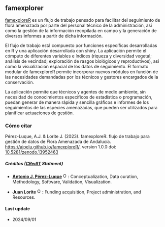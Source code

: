 ## famexplorer
[famexploreR](https://ajpelu.github.io/famexploreR/) es un flujo de trabajo pensado para facilitar del seguimiento de flora amenazada por parte del personal técnico de la administración, así como la gestión de la información recopilada en campo y la generación de diversos informes a partir de dicha información. 

El flujo de trabajo está compuesto por funciones específicas desarrolladas en R y una aplicación desarrollada con shiny. La aplicación permite el cómputo de diferentes variables e índices (riqueza y diversidad vegetal; análisis de vecindad; exploración de rasgos biológicos y reproductivos), así como la visualización espacial de los datos de seguimiento. El formato modular de famexploreR permite incorporar nuevos módulos en función de las necesidades demandadas por los técnicos y gestores encargados de la conservación. 

La aplicación permite que técnicos y agentes de medio ambiente, sin necesidad de conocimientos específicos de estadística o programación, puedan generar de manera rápida y sencilla gráficos e informes de los seguimientos de las especies amenazadas, que pueden ser utilizados para planificar actuaciones de gestión. 

### **Cómo citar**

Pérez-Luque, A.J. & Lorite J. (2023). famexploreR. flujo de trabajo para gestión de datos de Flora Amenazada de Andalucía. https://ajpelu.github.io/famexploreR/. version 1.0.0 doi: [10.5281/zenodo.13952463](https://doi.org/10.5281/zenodo.13952463) 

##### Créditos ([CRedIT](https://credit.niso.org/) Statment)

-   [**Antonio J. Pérez-Luque**](https://github.com/ajpelu) <a href="https://orcid.org/0000-0002-1747-0469" target="orcid.widget"> <img src="https://info.orcid.org/wp-content/uploads/2019/11/orcid_16x16.png" alt="ORCID logo" width="16" height="16"/></a>: Conceptualization, Data curation, Methodology, Software, Validation, Visualization. 

-   **Juan Lorite** <a href="https://orcid.org/0000-0003-4617-8069" target="orcid.widget"> <img src="https://info.orcid.org/wp-content/uploads/2019/11/orcid_16x16.png" alt="ORCID logo" width="16" height="16"/></a>: Funding acquisition, Project administration, and Resources.

#### Last update
- 2024/09/01 